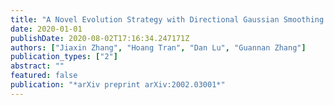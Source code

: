 ```yaml
---
title: "A Novel Evolution Strategy with Directional Gaussian Smoothing for Blackbox Optimization"
date: 2020-01-01
publishDate: 2020-08-02T17:16:34.247171Z
authors: ["Jiaxin Zhang", "Hoang Tran", "Dan Lu", "Guannan Zhang"]
publication_types: ["2"]
abstract: ""
featured: false
publication: "*arXiv preprint arXiv:2002.03001*"
---
```


